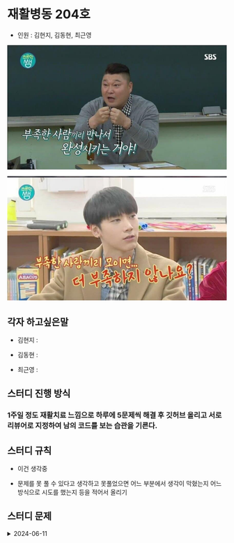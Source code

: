 # 재활병동 204호

- 인원 : 김현지, 김동현, 최근영

![alt text](image-1.png)

## 각자 하고싶은말

- 김현지 :

- 김동현 :

- 최근영 :

## 스터디 진행 방식

### 1주일 정도 재활치료 느낌으로 하루에 5문제씩 해결 후 깃허브 올리고 서로 리뷰어로 지정하여 남의 코드를 보는 습관을 기른다.

## 스터디 규칙

- 이건 생각중

- 문제를 못 풀 수 있다고 생각하고 못풀었으면 어느 부분에서 생각이 막혔는지 어느 방식으로 시도를 했는지 등을 적어서 올리기

## 스터디 문제

<details markdown="1">
  <summary>2024-06-11</summary>

| 문제                                                   | 김현지                                  | 김동현 |
| ------------------------------------------------------ | --------------------------------------- | ------ |
| [알람\_시계](https://www.acmicpc.net/problem/2884)     | [문제풀이](./MyeonJi/20240611/2884.py)  | C1     |
| [별\_찍기\_-\_2](https://www.acmicpc.net/problem/2439) | [문제풀이](./MyeonJi/20240611/2439.py)  | C2     |
| [최댓값 ](https://www.acmicpc.net/problem/2562)        | [문제풀이](./MyeonJi/20240611/2562.py)  | C3     |
| [공\_넣기](https://www.acmicpc.net/problem/10810)      | [문제풀이](./MyeonJi/20240611/10810.py) | C2     |
| [단어의\_개수](https://www.acmicpc.net/problem/1152)   | [문제풀이](./MyeonJi/20240611/1152.py)  | C3     |

</details>
